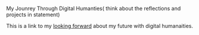 My Jounrey Through Digital Humanties( think about the reflections and projects in statement)


This is a link to my [looking forward](lookingforward.html) about my future with digital humanaities.
